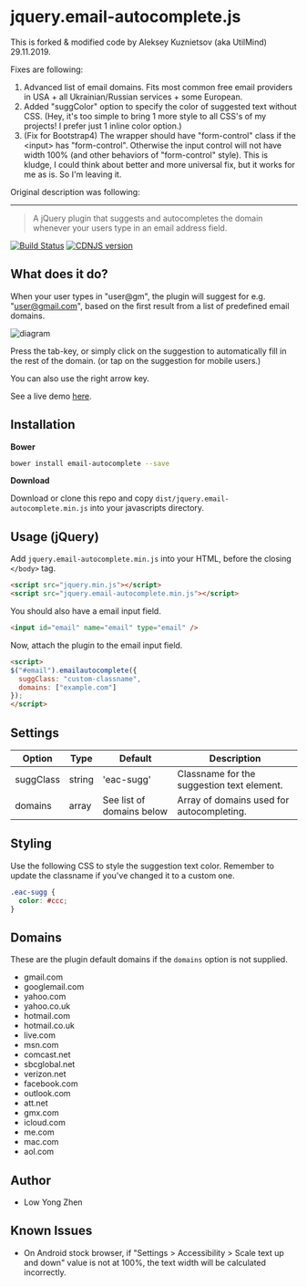 # jquery.email-autocomplete.js

This is forked & modified code by Aleksey Kuznietsov (aka UtilMind) 29.11.2019.

Fixes are following:
  1. Advanced list of email domains. Fits most common free email providers in USA + all Ukrainian/Russian services + some European.
  2. Added "suggColor" option to specify the color of suggested text without CSS. (Hey, it's too simple to bring 1 more style to all CSS's of my projects! I prefer just 1 inline color option.)
  3. (Fix for Bootstrap4) The wrapper should have "form-control" class if the &lt;input&gt; has "form-control". Otherwise the input control will not have width 100% (and other behaviors of "form-control" style).
  This is kludge, I could think about better and more universal fix, but it works for me as is. So I'm leaving it.
  
Original description was following:

<hr />

> A jQuery plugin that suggests and autocompletes the domain whenever your users type in an email address field.

[![Build Status](https://travis-ci.org/yongzhenlow/email-autocomplete.svg?branch=master)](https://travis-ci.org/yongzhenlow/email-autocomplete)
[![CDNJS version](https://img.shields.io/cdnjs/v/email-autocomplete.svg)](https://cdnjs.com/libraries/email-autocomplete)


## What does it do?

When your user types in "user@gm", the plugin will suggest for e.g. "user@gmail.com", based on the first result from a list of predefined email domains.

![diagram](https://raw.github.com/10w042/email-autocomplete/master/doc_assets/example.png)

Press the tab-key, or simply click on the suggestion to automatically fill in the rest of the domain. (or tap on the suggestion for mobile users.)

You can also use the right arrow key.

See a live demo [here](http://10w042.github.io/email-autocomplete/demo/).

## Installation

**Bower**

```sh
bower install email-autocomplete --save
```

**Download** 

Download or clone this repo and copy `dist/jquery.email-autocomplete.min.js` into your javascripts directory.

## Usage (jQuery)

Add `jquery.email-autocomplete.min.js` into your HTML, before the closing `</body>` tag.

```html
<script src="jquery.min.js"></script>
<script src="jquery.email-autocomplete.min.js"></script>
```

You should also have a email input field.

```html
<input id="email" name="email" type="email" />
```

Now, attach the plugin to the email input field.

```html
<script>
$("#email").emailautocomplete({
  suggClass: "custom-classname",
  domains: ["example.com"]
});
</script>
```

## Settings

Option | Type | Default | Description
------ | ---- | ------- | -----------
suggClass|string|'eac-sugg'|Classname for the suggestion text element.
domains|array|See list of domains below|Array of domains used for autocompleting.

## Styling

Use the following CSS to style the suggestion text color. Remember to update the classname if you've changed it to a custom one.

```css
.eac-sugg {
  color: #ccc;
}
```

## Domains

These are the plugin default domains if the `domains` option is not supplied.

* gmail.com
* googlemail.com
* yahoo.com
* yahoo.co.uk
* hotmail.com
* hotmail.co.uk
* live.com
* msn.com
* comcast.net
* sbcglobal.net
* verizon.net
* facebook.com
* outlook.com
* att.net
* gmx.com
* icloud.com
* me.com
* mac.com
* aol.com

## Author

- Low Yong Zhen


## Known Issues

* On Android stock browser, if "Settings > Accessibility > Scale text up and down" value is not at 100%, the text width will be calculated incorrectly.

